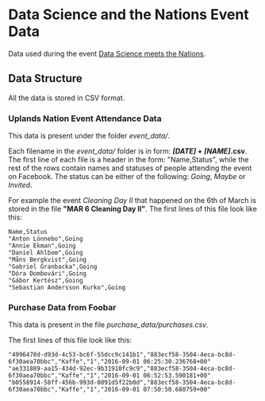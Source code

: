 # Data Science and the Nations Event Data
Data used during the event [Data Science meets the Nations](https://www.facebook.com/events/1804163043167931/).
## Data Structure
All the data is stored in CSV format.
### Uplands Nation Event Attendance Data
This data is present under the folder _event_data/_.

Each filename in the _event_data/_ folder is in form: **_[DATE]_ + _[NAME]_.csv**. The first line of each file is a header in the form: "Name,Status", while the rest of the rows contain names and statuses of people attending the event on Facebook.
The status can be either of the following: *Going*, *Maybe* or *Invited*.

For example the event _Cleaning Day II_ that happened on the 6th of March is stored in the file **"MAR 6 Cleaning Day II"**. The first lines of this file look like this:
```
Name,Status
"Anton Lönnebo",Going
"Annie Ekman",Going
"Daniel Ahlbom",Going
"Måns Bergkvist",Going
"Gabriel Granbacka",Going
"Dóra Dombovári",Going
"Gábor Kertész",Going
"Sebastian Andersson Kurko",Going
```

### Purchase Data from Foobar
This data is present in the file _purchase_data/purchases.csv_.

The first lines of this file look like this:
```purchase_id,product_id,name,qty,date_created
"4996478d-d93d-4c53-bc6f-55dcc9c141b1","883ecf58-3504-4eca-bc8d-6f30aea70bbc","Kaffe","1","2016-09-01 06:25:30.236768+00"
"ae331889-aa15-434d-92ec-9b31910fc9c9","883ecf58-3504-4eca-bc8d-6f30aea70bbc","Kaffe","1","2016-09-01 06:52:53.590181+00"
"b0558914-58ff-456b-993d-0091d5f22b0d","883ecf58-3504-4eca-bc8d-6f30aea70bbc","Kaffe","1","2016-09-01 07:50:50.680759+00"
```